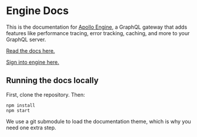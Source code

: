 # Engine Docs

This is the documentation for [Apollo Engine](https://www.apollographql.com/engine/), a GraphQL gateway that adds features like performance tracing, error tracking, caching, and more to your GraphQL server.

[Read the docs here.](https://www.apollographql.com/docs/engine/)

[Sign into engine here.](https://engine.apollographql.com/)

## Running the docs locally

First, clone the repository. Then:

```
npm install
npm start
```

We use a git submodule to load the documentation theme, which is why you need one extra step.
